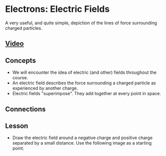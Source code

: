 # Electrons: Electric Fields
A very useful, and quite simple, depiction of the lines of force surrounding charged particles.

## [Video](https://vimeo.com/1032441712)

## Concepts
- We will encounter the idea of electric (and other) fields throughout the course. 
- An electric field describes the force surrounding a charged particle as experienced by another charge.
- Electric fields "superimpose". They add together at every point in space.

## Connections

## Lesson

- Draw the electric field around a negative charge and positive charge separated by a small distance. Use the following image as a starting point.